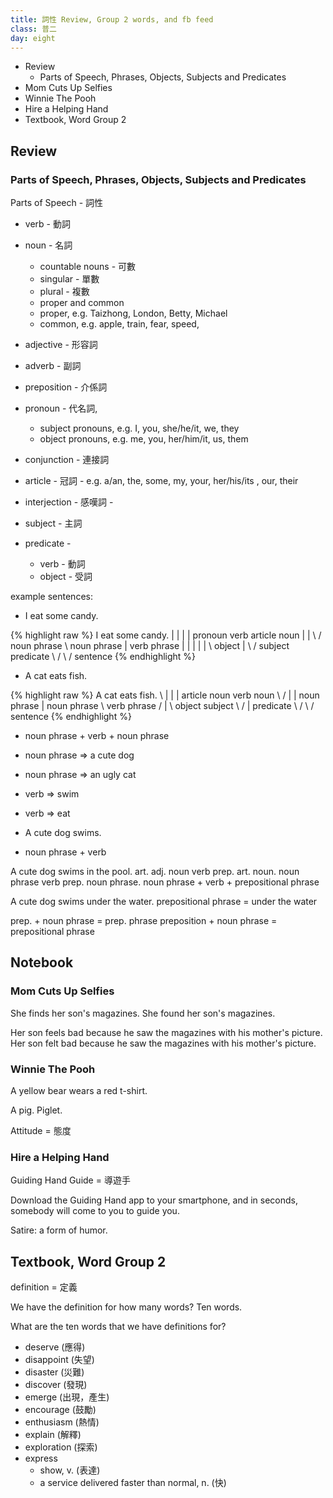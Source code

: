 ```yaml
---
title: 詞性 Review, Group 2 words, and fb feed
class: 普二
day: eight
---
```


- Review
	- Parts of Speech, Phrases, Objects, Subjects and Predicates
- Mom Cuts Up Selfies
- Winnie The Pooh
- Hire a Helping Hand
- Textbook, Word Group 2

## Review

### Parts of Speech, Phrases, Objects, Subjects and Predicates

Parts of Speech - 詞性

- verb - 動詞
- noun - 名詞
   - countable nouns - 可數
	- singular - 單數
	- plural - 複數
   - proper and common
	- proper, e.g. Taizhong, London, Betty, Michael
	- common, e.g. apple, train, fear, speed,
- adjective - 形容詞
- adverb - 副詞
- preposition - 介係詞
- pronoun - 代名詞,
	- subject pronouns, e.g. I, you, she/he/it, we, they
	- object pronouns, e.g. me, you, her/him/it, us, them
- conjunction - 連接詞
- article - 冠詞 -  e.g. a/an, the, some, my, your, her/his/its , our, their
- interjection - 感嘆詞 -

- subject - 主詞
- predicate -
	- verb - 動詞
	- object - 受詞

example sentences:

- I eat some candy.

{% highlight raw %}
   I            eat     some    candy.
   |             |        |       |
pronoun         verb   article   noun
   |             |          \   /
noun phrase       \      noun phrase
   |          verb phrase     |
   |               |          |
   |               \        object
   |                \         /
subject               predicate
      \                /
        \            /
          sentence
{% endhighlight %}

- A cat eats fish.

{% highlight raw %}
A          cat      eats        fish.
 \          |        |            |
article    noun    verb         noun
    \       /        |            |
   noun phrase       |       noun phrase
       \         verb phrase      /
        |             \        object
      subject           \       /
         |              predicate
          \               /
            \            /
               sentence
{% endhighlight %}

- noun phrase + verb + noun phrase


- noun phrase => a cute dog
- noun phrase => an ugly cat
- verb => swim
- verb => eat

- A cute dog swims.
- noun phrase + verb

A     cute      dog      swims     in    the      pool.
art.   adj.    noun      verb    prep.   art.   noun.
noun phrase             verb    prep.    noun phrase.
noun phrase + verb + prepositional phrase

A cute dog swims under the water.
prepositional phrase = under the water


prep. + noun phrase = prep. phrase
preposition + noun phrase = prepositional phrase

## Notebook

### Mom Cuts Up Selfies

She finds her son's magazines.
She found her son's magazines.

Her son feels bad because he saw the magazines with his mother's picture.
Her son felt bad because he saw the magazines with his mother's picture.

### Winnie The Pooh

A yellow bear wears a red t-shirt.

A pig.
Piglet.

Attitude = 態度

### Hire a Helping Hand

Guiding Hand
Guide = 導遊手

Download the Guiding Hand app to your smartphone, and in seconds, somebody will come to you to guide you.

Satire: a form of humor.

## Textbook, Word Group 2

definition = 定義

We have the definition for how many words?
Ten words.

What are the ten words that we have definitions for?

- deserve (應得)
- disappoint (失望)
- disaster (災難)
- discover (發現)
- emerge (出現，產生)
- encourage (鼓勵)
- enthusiasm (熱情)
- explain (解釋)
- exploration (探索)
- express
  - show, v. (表達)
  - a service delivered faster than normal, n. (快)

